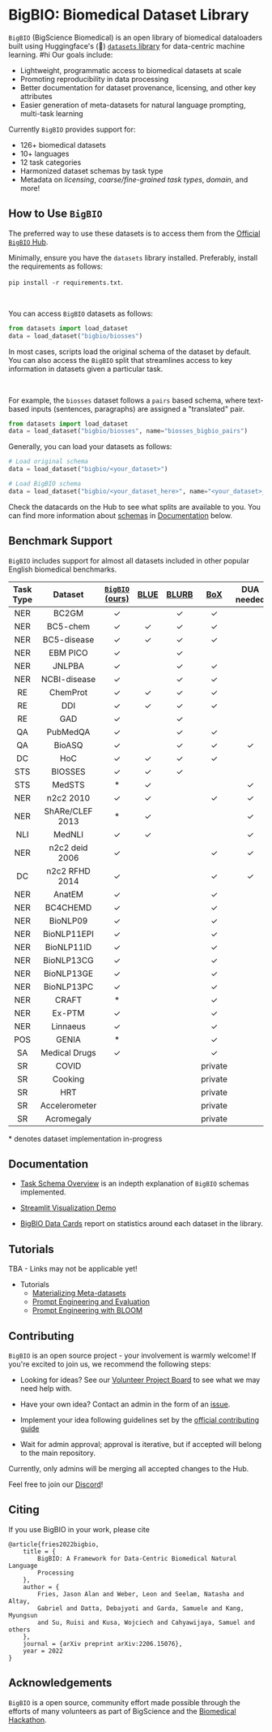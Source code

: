 # BigBIO: Biomedical Dataset Library

`BigBIO` (BigScience Biomedical) is an open library of biomedical dataloaders built using Huggingface's (🤗) [`datasets` library](https://huggingface.co/docs/datasets/) for data-centric machine learning. 
#hi
Our goals include:

- Lightweight, programmatic access to biomedical datasets at scale
- Promoting reproducibility in data processing
- Better documentation for dataset provenance, licensing, and other key attributes
- Easier generation of meta-datasets for natural language prompting, multi-task learning

Currently `BigBIO` provides support for:

- 126+ biomedical datasets
- 10+ languages
- 12 task categories
- Harmonized dataset schemas by task type
- Metadata on *licensing*, *coarse/fine-grained task types*, *domain*, and more!

## How to Use `BigBIO`

The preferred way to use these datasets is to access them from the [Official `BigBIO` Hub](https://huggingface.co/bigbio). 


Minimally, ensure you have the `datasets` library installed. Preferably, install the requirements as follows:

`pip install -r requirements.txt`.

<br>

You can access `BigBIO` datasets as follows:

```python
from datasets import load_dataset
data = load_dataset("bigbio/biosses")
```

In most cases, scripts load the original schema of the dataset by default. You can also access the `BigBIO` split that streamlines access to key information in datasets given a particular task. 

<br>

For example, the `biosses` dataset follows a `pairs` based schema, where text-based inputs (sentences, paragraphs) are assigned a "translated" pair. 

```python
from datasets import load_dataset
data = load_dataset("bigbio/biosses", name="biosses_bigbio_pairs")
```

Generally, you can load your datasets as follows:

```python
# Load original schema
data = load_dataset("bigbio/<your_dataset>")

# Load BigBIO schema
data = load_dataset("bigbio/<your_dataset_here>", name="<your_dataset>_bigbio_<schema_name>")
```

Check the datacards on the Hub to see what splits are available to you. You can find more information about [schemas](task_schemas.md) in [Documentation](##Documentation) below.

## Benchmark Support

`BigBIO` includes support for almost all datasets included in other popular English biomedical benchmarks.

| Task Type | Dataset       | [`BigBIO` (ours)](https://arxiv.org/abs/2206.15076) | [BLUE](https://arxiv.org/abs/1906.05474)  | [BLURB](https://microsoft.github.io/BLURB/) | [BoX](https://arxiv.org/abs/2204.07600) | DUA needed |
|:---------:|:---------:|:---------:|:---------:|:---------:|:---------:|:---------:|
| NER       | BC2GM         | ✓          |   | ✓  | ✓       |             |
| NER       | BC5-chem      | ✓          | ✓  | ✓  | ✓       |          |
| NER       | BC5-disease   | ✓          | ✓  | ✓  | ✓       |          |
| NER       | EBM PICO      | ✓          |   | ✓  |        |             |
| NER       | JNLPBA        | ✓          |   | ✓  | ✓       |             |
| NER       | NCBI-disease  | ✓          |   | ✓  | ✓       |          |
| RE        | ChemProt      | ✓          | ✓  | ✓  | ✓       |          |
| RE        | DDI           | ✓          | ✓  | ✓  | ✓       |          |
| RE        | GAD           | ✓          |   | ✓  |        |             |
| QA        | PubMedQA      | ✓          |   | ✓  |    ✓    |          |
| QA        | BioASQ        | ✓          |   | ✓  |  ✓       | ✓         |
| DC        | HoC           | ✓          | ✓  |   ✓  | ✓       |          |
| STS       | BIOSSES       | ✓          | ✓  |   ✓  |        |          |
| STS       | MedSTS        | *                | ✓  |   |        |   ✓          |
| NER       | n2c2 2010     | ✓          | ✓  |   |  ✓      | ✓         |
| NER       | ShARe/CLEF 2013   | *          | ✓  |   |        |   ✓          |
| NLI       | MedNLI        | ✓          | ✓  |   |        |    ✓         | 
| NER        | n2c2 deid 2006  | ✓          |   |   | ✓       |    ✓           |
| DC       | n2c2 RFHD 2014     | ✓       |   |   | ✓       |   ✓           |
| NER       | AnatEM        | ✓          |   |   | ✓       |             |
| NER       | BC4CHEMD      | ✓          |   |   | ✓       |             |
| NER       | BioNLP09      | ✓          |   |   | ✓       |             |
| NER       | BioNLP11EPI   | ✓          |   |   | ✓       |             |
| NER       | BioNLP11ID    | ✓          |   |   | ✓       |             |
| NER       | BioNLP13CG    | ✓          |   |   | ✓       |             |
| NER       | BioNLP13GE    | ✓          |   |   | ✓       |             |
| NER       | BioNLP13PC    | ✓          |   |   | ✓       |             |
| NER       | CRAFT         | *                |   |   | ✓       |             |
| NER       | Ex-PTM        | ✓          |   |   | ✓       |             |
| NER       | Linnaeus      | ✓          |   |   | ✓       |             |
| POS       | GENIA         | *                |   |   | ✓       |             |
| SA        | Medical Drugs | ✓          |   |   | ✓       |  |
| SR        | COVID         |          |   |   | private       |             |
| SR        | Cooking       |          |   |   | private      |             |
| SR        | HRT           |          |   |   | private      |             |
| SR        | Accelerometer |          |   |   | private       |             |
| SR        | Acromegaly    |          |   |   | private      |             |

\* denotes dataset implementation in-progress

## Documentation

- [Task Schema Overview](task_schemas.md) is an indepth explanation of `BigBIO` schemas implemented.

- [Streamlit Visualization Demo](https://github.com/bigscience-workshop/biomedical/tree/master/streamlit_demo)

- [BigBIO Data Cards](https://github.com/bigscience-workshop/biomedical/tree/master/figures/data_card) report on statistics around each dataset in the library.


## Tutorials

TBA - Links may not be applicable yet!

- Tutorials
  - [Materializing Meta-datasets](https://github.com/bigscience-workshop/biomedical/blob/master/notebooks/materializing_meta_datasets/materializing-meta-datasets.ipynb)   
  - [Prompt Engineering and Evaluation](https://github.com/bigscience-workshop/biomedical/tree/master/notebooks/promptengineering)  
  - [Prompt Engineering with BLOOM](notebooks/bloomprompting/bloompipeline.md)

## Contributing

`BigBIO` is an open source project - your involvement is warmly welcome! If you're excited to join us, we recommend the following steps:

- Looking for ideas? See our [Volunteer Project Board](https://github.com/orgs/bigscience-workshop/projects/6) to see what we may need help with.

- Have your own idea? Contact an admin in the form of an [issue](https://github.com/bigscience-workshop/biomedical/issues/new?assignees=&labels=&template=add-dataset.md&title=).

- Implement your idea following guidelines set by the [official contributing guide](CONTRIBUTING.md)

- Wait for admin approval; approval is iterative, but if accepted will belong to the main repository.

Currently, only admins will be merging all accepted changes to the Hub.

Feel free to join our [Discord](https://discord.com/invite/Cwf3nT3ajP)!

## Citing
If you use BigBIO in your work, please cite

```
@article{fries2022bigbio,
	title = {
		BigBIO: A Framework for Data-Centric Biomedical Natural Language
		Processing
	},
	author = {
		Fries, Jason Alan and Weber, Leon and Seelam, Natasha and Altay,
		Gabriel and Datta, Debajyoti and Garda, Samuele and Kang, Myungsun
		and Su, Ruisi and Kusa, Wojciech and Cahyawijaya, Samuel and others
	},
	journal = {arXiv preprint arXiv:2206.15076},
	year = 2022
}
```

## Acknowledgements

`BigBIO` is a open source, community effort made possible through the efforts of many volunteers as part of BigScience and the [Biomedical Hackathon](HACKATHON.md).
